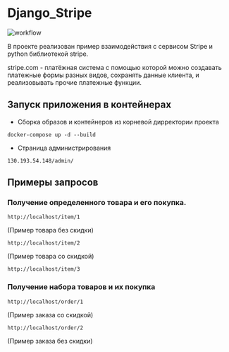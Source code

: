 # Django_Stripe
![workflow](https://github.com/Ilia-Pringless/Django_Stripe/actions/workflows/yamdb_workflow.yml/badge.svg)

В проекте реализован пример взаимодействия с сервисом Stripe и python библиотекой stripe.

stripe.com - платёжная система с помощью которой можно создавать платежные формы разных видов, 
сохранять данные клиента, и реализовывать прочие платежные функции.

## Запуск приложения в контейнерах

- Сборка образов и контейнеров из корневой дирректории проекта

```docker-compose up -d --build ```

- Страница администрирования
```
130.193.54.148/admin/
```

## Примеры запросов
### Получение определенного товара и его покупка.
```
http://localhost/item/1
```
(Пример товара без скидки)
```
http://localhost/item/2
```
(Пример товара со скидкой)
```
http://localhost/item/3
```
### Получение набора товаров и их покупка
```
http://localhost/order/1
```
(Пример заказа со скидкой)
```
http://localhost/order/2
```
(Пример заказа без скидки)